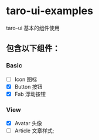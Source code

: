 # taro-ui-examples
taro-ui 基本的组件使用

## 包含以下组件：
### Basic
+ [ ] Icon 图标
+ [x] Button 按钮
+ [x] Fab 浮动按钮
### View
+ [x] Avatar 头像
+ [ ] Article 文章样式;